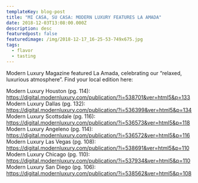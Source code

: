 ```yaml
---
templateKey: blog-post
title: "MI CASA, SU CASA: MODERN LUXURY FEATURES LA AMADA"
date: 2018-12-03T13:08:00.000Z
description: desc
featuredpost: false
featuredimage: /img/2018-12-17_16-25-53-749x675.jpg
tags:
  - flavor
  - tasting
---
```

Modern Luxury Magazine featured La Amada, celebrating our “relaxed, luxurious atmosphere”. Find your local edition here:

Modern Luxury Houston (pg. 114): https://digital.modernluxury.com/publication/?i=538701&ver=html5&p=133
Modern Luxury Dallas (pg. 132): https://digital.modernluxury.com/publication/?i=536399&ver=html5&p=134
Modern Luxury Scottsdale (pg. 116): https://digital.modernluxury.com/publication/?i=536573&ver=html5&p=118
Modern Luxury Angeleno (pg. 114): https://digital.modernluxury.com/publication/?i=536572&ver=html5&p=116
Modern Luxury Las Vegas (pg. 108): https://digital.modernluxury.com/publication/?i=538691&ver=html5&p=110
Modern Luxury Chicago (pg. 110): https://digital.modernluxury.com/publication/?i=537934&ver=html5&p=110
Modern Luxury San Diego (pg. 106): https://digital.modernluxury.com/publication/?i=538562&ver=html5&p=108